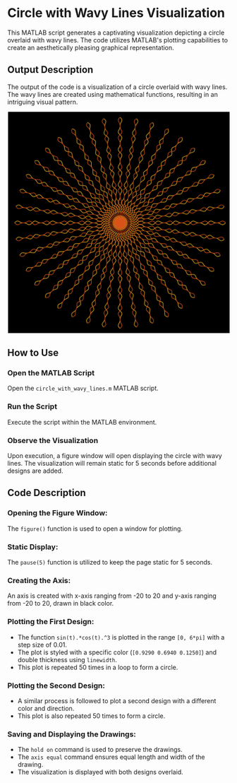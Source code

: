 # Circle with Wavy Lines Visualization

This MATLAB script generates a captivating visualization depicting a circle overlaid with wavy lines. The code utilizes MATLAB's plotting capabilities to create an aesthetically pleasing graphical representation.

## Output Description

The output of the code is a visualization of a circle overlaid with wavy lines. The wavy lines are created using mathematical functions, resulting in an intriguing visual pattern.

![Circle with Wavy Lines Visualization](CircleWithWavyLines.png)

## How to Use

### Open the MATLAB Script

Open the `circle_with_wavy_lines.m` MATLAB script.

### Run the Script

Execute the script within the MATLAB environment.

### Observe the Visualization

Upon execution, a figure window will open displaying the circle with wavy lines. The visualization will remain static for 5 seconds before additional designs are added.

## Code Description

### Opening the Figure Window:

The `figure()` function is used to open a window for plotting.

### Static Display:

The `pause(5)` function is utilized to keep the page static for 5 seconds.

### Creating the Axis:

An axis is created with x-axis ranging from -20 to 20 and y-axis ranging from -20 to 20, drawn in black color.

### Plotting the First Design:

- The function `sin(t).*cos(t).^3` is plotted in the range `[0, 6*pi]` with a step size of 0.01.
- The plot is styled with a specific color (`[0.9290 0.6940 0.1250]`) and double thickness using `linewidth`.
- This plot is repeated 50 times in a loop to form a circle.

### Plotting the Second Design:

- A similar process is followed to plot a second design with a different color and direction.
- This plot is also repeated 50 times to form a circle.

### Saving and Displaying the Drawings:

- The `hold on` command is used to preserve the drawings.
- The `axis equal` command ensures equal length and width of the drawing.
- The visualization is displayed with both designs overlaid.

